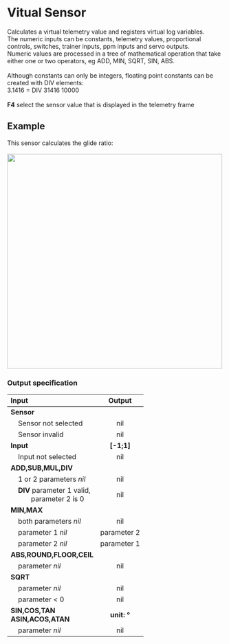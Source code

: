 # Vitual Sensor
Calculates a virtual telemetry value and registers virtual log variables.\
The numeric inputs can be constants, telemetry values, proportional controls, switches, trainer inputs, ppm inputs and servo outputs.\
Numeric values are processed in a tree of mathematical operation that take either one or two operators, eg ADD, MIN, SQRT, SIN, ABS.\
\
Although constants can only be integers, floating point constants can be created with DIV elements:\
3.1416 = DIV 31416 10000\
\
**F4** select the sensor value that is displayed in the telemetry frame

## Example
This sensor calculates the glide ratio:\
\
<img src="https://user-images.githubusercontent.com/57962936/115624339-c70d6680-a2fa-11eb-9853-4edf9fe20384.png" width=500/>


### Output specification
| Input | Output |
| :---- | :----: |
| **Sensor** ||
| &nbsp;&nbsp;&nbsp;&nbsp;Sensor not selected | nil |
| &nbsp;&nbsp;&nbsp;&nbsp;Sensor invalid | nil |
| **Input** | **[-1;1]** |
| &nbsp;&nbsp;&nbsp;&nbsp;Input not selected | nil |
| **ADD,SUB,MUL,DIV** ||
| &nbsp;&nbsp;&nbsp;&nbsp;1 or 2 parameters *nil* | nil |
| &nbsp;&nbsp;&nbsp;&nbsp;**DIV** parameter 1 valid,<br>&nbsp;&nbsp;&nbsp;&nbsp;&nbsp;&nbsp;&nbsp;&nbsp;&nbsp;&nbsp;&nbsp;parameter 2 is 0 | nil |
| **MIN,MAX** ||
| &nbsp;&nbsp;&nbsp;&nbsp;both parameters *nil* | nil |
| &nbsp;&nbsp;&nbsp;&nbsp;parameter 1 *nil* | parameter 2 |
| &nbsp;&nbsp;&nbsp;&nbsp;parameter 2 *nil* | parameter 1 |
| **ABS,ROUND,FLOOR,CEIL**||
| &nbsp;&nbsp;&nbsp;&nbsp;parameter *nil* | nil |
| **SQRT** ||
| &nbsp;&nbsp;&nbsp;&nbsp;parameter *nil* | nil |
| &nbsp;&nbsp;&nbsp;&nbsp;parameter < 0 | nil |
| **SIN,COS,TAN<br>ASIN,ACOS,ATAN** | **unit: °** |
| &nbsp;&nbsp;&nbsp;&nbsp;parameter *nil* | nil |
